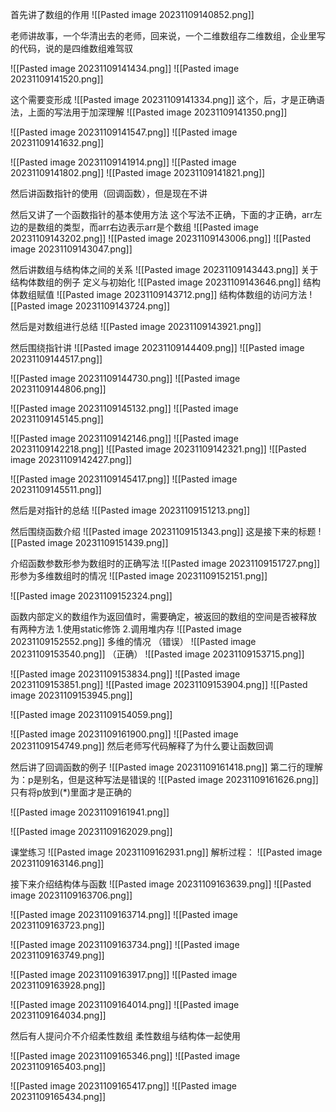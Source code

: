 首先讲了数组的作用
![[Pasted image 20231109140852.png]]

老师讲故事，一个华清出去的老师，回来说，一个二维数组存二维数组，企业里写的代码，说的是四维数组难驾驭

![[Pasted image 20231109141434.png]]
![[Pasted image 20231109141520.png]]

这个需要变形成
![[Pasted image 20231109141334.png]]
这个，后，才是正确语法，上面的写法用于加深理解
![[Pasted image 20231109141350.png]]

![[Pasted image 20231109141547.png]]
![[Pasted image 20231109141632.png]]

![[Pasted image 20231109141914.png]]
![[Pasted image 20231109141802.png]]
![[Pasted image 20231109141821.png]]

然后讲函数指针的使用（回调函数），但是现在不讲

然后又讲了一个函数指针的基本使用方法
这个写法不正确，下面的才正确，arr左边的是数组的类型，而arr右边表示arr是个数组
![[Pasted image 20231109143202.png]]
![[Pasted image 20231109143006.png]]
![[Pasted image 20231109143047.png]]

然后讲数组与结构体之间的关系
![[Pasted image 20231109143443.png]]
关于结构体数组的例子
定义与初始化
![[Pasted image 20231109143646.png]]
结构体数组赋值
![[Pasted image 20231109143712.png]]
结构体数组的访问方法
![[Pasted image 20231109143724.png]]

然后是对数组进行总结
![[Pasted image 20231109143921.png]]









然后围绕指针讲
![[Pasted image 20231109144409.png]]
![[Pasted image 20231109144517.png]]

![[Pasted image 20231109144730.png]]
![[Pasted image 20231109144806.png]]

![[Pasted image 20231109145132.png]]
![[Pasted image 20231109145145.png]]

![[Pasted image 20231109142146.png]]
![[Pasted image 20231109142218.png]]
![[Pasted image 20231109142321.png]]
![[Pasted image 20231109142427.png]]

![[Pasted image 20231109145417.png]]
![[Pasted image 20231109145511.png]]

然后是对指针的总结
![[Pasted image 20231109151213.png]]




然后围绕函数介绍
![[Pasted image 20231109151343.png]]
这是接下来的标题
![[Pasted image 20231109151439.png]]

介绍函数参数形参为数组时的正确写法
![[Pasted image 20231109151727.png]]
形参为多维数组时的情况
![[Pasted image 20231109152151.png]]

![[Pasted image 20231109152324.png]]

函数内部定义的数组作为返回值时，需要确定，被返回的数组的空间是否被释放
有两种方法
1.使用static修饰
2.调用堆内存
![[Pasted image 20231109152552.png]]
多维的情况
（错误）
![[Pasted image 20231109153540.png]]
（正确）
![[Pasted image 20231109153715.png]]

![[Pasted image 20231109153834.png]]
![[Pasted image 20231109153851.png]]
![[Pasted image 20231109153904.png]]
![[Pasted image 20231109153945.png]]

![[Pasted image 20231109154059.png]]


![[Pasted image 20231109161900.png]]
![[Pasted image 20231109154749.png]]
然后老师写代码解释了为什么要让函数回调

然后讲了回调函数的例子
![[Pasted image 20231109161418.png]]
第二行的理解为：p是别名，但是这种写法是错误的
![[Pasted image 20231109161626.png]]
只有将p放到(\*)里面才是正确的

![[Pasted image 20231109161941.png]]

![[Pasted image 20231109162029.png]]

课堂练习
![[Pasted image 20231109162931.png]]
解析过程：
![[Pasted image 20231109163146.png]]







接下来介绍结构体与函数
![[Pasted image 20231109163639.png]]
![[Pasted image 20231109163706.png]]

![[Pasted image 20231109163714.png]]
![[Pasted image 20231109163723.png]]

![[Pasted image 20231109163734.png]]
![[Pasted image 20231109163749.png]]

![[Pasted image 20231109163917.png]]
![[Pasted image 20231109163928.png]]

![[Pasted image 20231109164014.png]]
![[Pasted image 20231109164034.png]]

然后有人提问介不介绍柔性数组
柔性数组与结构体一起使用

![[Pasted image 20231109165346.png]]
![[Pasted image 20231109165403.png]]

![[Pasted image 20231109165417.png]]
![[Pasted image 20231109165434.png]]
